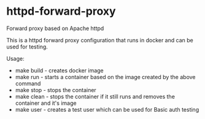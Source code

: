 # httpd-forward-proxy
 Forward proxy based on Apache httpd

 This is a httpd forward proxy configuration that runs in docker and can be used for testing.

 Usage:

 - make build - creates docker image
 - make run - starts a container based on the image created by the above command
 - make stop - stops the container
 - make clean - stops the container if it still runs and removes the container and it's image
 - make user - creates a test user which can be used for Basic auth testing
